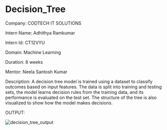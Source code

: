 # Decision_Tree

Company: CODTECH IT SOLUTIONS

Intern Name: Adhithya Ramkumar

Intern Id: CT12VYU

Domain: Machine Learning

Duration: 8 weeks

Mentor: Neela Santosh Kumar

Description: A decision tree model is trained using a dataset to classify outcomes based on input features. The data is split into training and testing sets, the model learns decision rules from the training data, and its performance is evaluated on the test set. The structure of the tree is also visualized to show how the model makes decisions.

OUTPUT:



![decision_tree_output](https://github.com/user-attachments/assets/96ff859f-3f6e-48de-ab6a-e9684ab49704)
